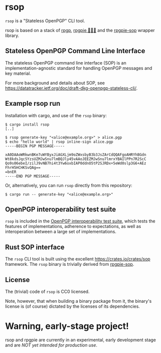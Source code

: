 <!--
SPDX-FileCopyrightText: Heiko Schaefer <heiko@schaefer.name>
SPDX-License-Identifier: CC0-1.0
-->

# rsop

`rsop` is a "Stateless OpenPGP" CLI tool.

rsop is based on a stack of [rpgp](https://github.com/rpgp/rpgp/), [rpgpie 🦀️🔐🥧](https://crates.io/crates/rpgpie) and the [rpgpie-sop](https://crates.io/crates/rpgpie-sop) wrapper library.

## Stateless OpenPGP Command Line Interface

The stateless OpenPGP command line interface (SOP) is an implementation-agnostic standard for handling OpenPGP messages and key material.

For more background and details about SOP, see <https://datatracker.ietf.org/doc/draft-dkg-openpgp-stateless-cli/>.

## Example rsop run

Installation with cargo, and use of the `rsop` binary:

```
$ cargo install rsop
[..]

$ rsop generate-key "<alice@example.org>" > alice.pgp
$ echo "hello world" | rsop inline-sign alice.pgp
-----BEGIN PGP MESSAGE-----

xA0DAAoWRkwnBKe7uWYByxJiAGXLjm9oZWxsbyB3b3JsZArCdQQAFgoAHRYhBGdn
Wt8kdsJqcSYzsUZMJwSnu7lmBQJly45vAAoJEEZMJwSnu7lmrxYBAIlPPn7R2ScC
Qo9s06ebeI/zilJ9vNB7hi4t3Yw6oxbIAP0ddnO5tP2SJRDx+5eWd0slp3G6+AEz
FhrH5HCHKSvQAg==
=bnER
-----END PGP MESSAGE-----
```

Or, alternatively, you can run `rsop` directly from this repository:

```
$ cargo run -- generate-key "<alice@example.org>"
```

## OpenPGP interoperability test suite

`rsop` is included in the [OpenPGP interoperability test suite](https://tests.sequoia-pgp.org/), which tests the features of implementations, adherence to expectations, as well as interoperation between a large set of implementations.

## Rust SOP interface

The `rsop` CLI tool is built using the excellent <https://crates.io/crates/sop> framework. The `rsop` binary is trivially derived from [rpgpie-sop](https://crates.io/crates/rpgpie-sop).

## License

The (trivial) code of `rsop` is CC0 licensed.

Note, however, that when building a binary package from it, the binary's license is (of course) dictated by the licenses of its dependencies.

# Warning, early-stage project!

rsop and rpgpie are currently in an experimental, early development stage and are *NOT yet intended for production use*.
